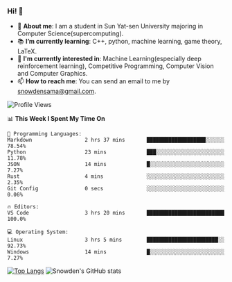 ### Hi! 👋

+ :school: **About me**: I am a student in Sun Yat-sen University majoring in Computer Science(supercomputing).
+ :books: **I’m currently learning**: C++, python, machine learning, game theory, LaTeX.
+ :lollipop: **I'm currently interested in**: Machine Learning(especially deep reinforcement learning), Competitive Programming, Computer Vision and Computer Graphics.
+ 📫 **How to reach me**: You can send an email to me by snowdensama@gmail.com.

<!--START_SECTION:waka-->
![Profile Views](http://img.shields.io/badge/Profile%20Views-320-blue)

📊 **This Week I Spent My Time On** 

```text
💬 Programming Languages: 
Markdown                 2 hrs 37 mins       ███████████████████░░░░░░   78.54% 
Python                   23 mins             ███░░░░░░░░░░░░░░░░░░░░░░   11.78% 
JSON                     14 mins             █░░░░░░░░░░░░░░░░░░░░░░░░   7.27% 
Rust                     4 mins              ░░░░░░░░░░░░░░░░░░░░░░░░░   2.35% 
Git Config               0 secs              ░░░░░░░░░░░░░░░░░░░░░░░░░   0.06%

🔥 Editors: 
VS Code                  3 hrs 20 mins       █████████████████████████   100.0%

💻 Operating System: 
Linux                    3 hrs 5 mins        ███████████████████████░░   92.73% 
Windows                  14 mins             █░░░░░░░░░░░░░░░░░░░░░░░░   7.27%

```


<!--END_SECTION:waka-->


[![Top Langs](https://github-readme-stats.vercel.app/api/top-langs/?username=lixk28&langs_count=8&layout=compact&hide_border=true)](https://github.com/lixk28/github-readme-stats)
![Snowden's GitHub stats](https://github-readme-stats.vercel.app/api?username=lixk28&show_icons=true&hide_border=true&count_private=true)



<!--
**lixk28/lixk28** is a ✨ _special_ ✨ repository because its `README.md` (this file) appears on your GitHub profile.

Here are some ideas to get you started:

- 🔭 I’m currently working on ...
- 🌱 I’m currently learning ...
- 👯 I’m looking to collaborate on ...
- 🤔 I’m looking for help with ...
- 💬 Ask me about ...
- 📫 How to reach me: ...
- 😄 Pronouns: ...
- ⚡ Fun fact: ...
  -->
